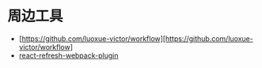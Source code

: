 # 周边工具

- [https://github.com/luoxue-victor/workflow][https://github.com/luoxue-victor/workflow]
- [react-refresh-webpack-plugin](https://github.com/pmmmwh/react-refresh-webpack-plugin)

